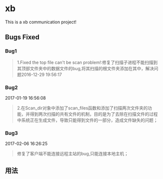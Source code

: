 # xb
This is a xb communication project!

## Bugs Fixed ##

### Bug1 ###

>1.Fixed the top file can't be scan problem!:修复了扫描子进程不能扫描到其顶部文件夹中的数据文件的bug,将其扫描的根文件夹添加在其中，解决问题2016-12-29 19:56:17 

### Bug2 ###
2017-01-19 16:56:08 
>2.在Scan_dir对象中添加了scan_files函数和添加了扫描两次文件夹的功能，并得到两次扫描的共有文件的机制，目的是为了去除在扫描文件的过程中系统正在生成文件，导致只能得到文件的一部分，造成文件缺失的问题；

### Bug3 ###
2017-02-06 16:26:25 
>修复了客户端不能连接远程主站的bug,只能连接本地主机；
## 用法 ##
